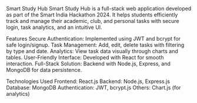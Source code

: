 Smart Study Hub
Smart Study Hub is a full-stack web application developed as part of the Smart India Hackathon 2024. It helps students efficiently track and manage their academic, club, and personal tasks with secure login, task analytics, and an intuitive UI.

Features
Secure Authentication: Implemented using JWT and bcrypt for safe login/signup.
Task Management: Add, edit, delete tasks with filtering by type and date.
Analytics: View task data visually through charts and tables.
User-Friendly Interface: Developed with React for smooth interaction.
Full-Stack Solution: Backend with Node.js, Express, and MongoDB for data persistence.

Technologies Used
Frontend: React.js
Backend: Node.js, Express.js
Database: MongoDB
Authentication: JWT, bcrypt.js
Others: Chart.js (for analytics)
